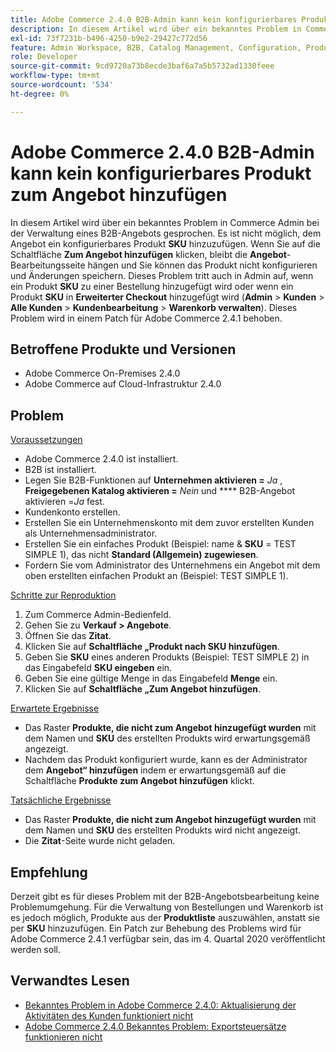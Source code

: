 ```yaml
---
title: Adobe Commerce 2.4.0 B2B-Admin kann kein konfigurierbares Produkt zum Angebot hinzufügen
description: In diesem Artikel wird über ein bekanntes Problem in Commerce Admin bei der Verwaltung eines B2B-Angebots gesprochen. Es ist nicht möglich, dem Angebot ein konfigurierbares Produkt **SKU** hinzuzufügen. Wenn Sie auf die Schaltfläche **Zum Angebot hinzufügen** klicken, bleibt die **Angebot**-Bearbeitungsseite hängen und Sie können das Produkt nicht konfigurieren und Änderungen speichern. Dieses Problem tritt auch in Admin auf, wenn ein Produkt per **SKU** zu einer Bestellung oder ein Produkt per **SKU** in **Erweiterter Checkout** hinzugefügt wird (**Admin** &gt; **Kunden** &gt; **Alle Kunden** &gt; **Kundenbearbeitung** &gt; **Warenkorb verwalten**). Dieses Problem wird in einem Patch für Adobe Commerce 2.4.1 behoben.
exl-id: 73f7231b-b496-4250-b9e2-29427c772d56
feature: Admin Workspace, B2B, Catalog Management, Configuration, Products, Quotes
role: Developer
source-git-commit: 9cd9720a73b8ecde3baf6a7a5b5732ad1330feee
workflow-type: tm+mt
source-wordcount: '534'
ht-degree: 0%

---
```


# Adobe Commerce 2.4.0 B2B-Admin kann kein konfigurierbares Produkt zum Angebot hinzufügen

In diesem Artikel wird über ein bekanntes Problem in Commerce Admin bei der Verwaltung eines B2B-Angebots gesprochen. Es ist nicht möglich, dem Angebot ein konfigurierbares Produkt **SKU** hinzuzufügen. Wenn Sie auf die Schaltfläche **Zum Angebot hinzufügen** klicken, bleibt die **Angebot**-Bearbeitungsseite hängen und Sie können das Produkt nicht konfigurieren und Änderungen speichern. Dieses Problem tritt auch in Admin auf, wenn ein Produkt **SKU** zu einer Bestellung hinzugefügt wird oder wenn ein Produkt **SKU** in **Erweiterter Checkout** hinzugefügt wird (**Admin** > **Kunden** > **Alle Kunden** > **Kundenbearbeitung** > **Warenkorb verwalten**). Dieses Problem wird in einem Patch für Adobe Commerce 2.4.1 behoben.

## Betroffene Produkte und Versionen

* Adobe Commerce On-Premises 2.4.0
* Adobe Commerce auf Cloud-Infrastruktur 2.4.0

## Problem

<u>Voraussetzungen</u>

* Adobe Commerce 2.4.0 ist installiert.
* B2B ist installiert.
* Legen Sie B2B-Funktionen auf **Unternehmen aktivieren =** *Ja* , **Freigegebenen Katalog aktivieren =** *Nein* und **** B2B-Angebot aktivieren =*Ja* fest.
* Kundenkonto erstellen.
* Erstellen Sie ein Unternehmenskonto mit dem zuvor erstellten Kunden als Unternehmensadministrator.
* Erstellen Sie ein einfaches Produkt (Beispiel: name &amp; **SKU** = TEST SIMPLE 1), das nicht **Standard (Allgemein) zugewiesen**.
* Fordern Sie vom Administrator des Unternehmens ein Angebot mit dem oben erstellten einfachen Produkt an (Beispiel: TEST SIMPLE 1).

<u>Schritte zur Reproduktion</u>

1. Zum Commerce Admin-Bedienfeld.
1. Gehen Sie zu **Verkauf > Angebote**.
1. Öffnen Sie das **Zitat**.
1. Klicken Sie auf **Schaltfläche „Produkt nach SKU hinzufügen**.
1. Geben Sie **SKU** eines anderen Produkts (Beispiel: TEST SIMPLE 2) in das Eingabefeld **SKU eingeben** ein.
1. Geben Sie eine gültige Menge in das Eingabefeld **Menge** ein.
1. Klicken Sie auf **Schaltfläche „Zum Angebot hinzufügen**.

<u>Erwartete Ergebnisse</u>

* Das Raster **Produkte, die nicht zum Angebot hinzugefügt wurden** mit dem Namen und **SKU** des erstellten Produkts wird erwartungsgemäß angezeigt.
* Nachdem das Produkt konfiguriert wurde, kann es der Administrator dem **Angebot“ hinzufügen** indem er erwartungsgemäß auf die Schaltfläche **Produkte zum Angebot hinzufügen** klickt.

<u>Tatsächliche Ergebnisse</u>

* Das Raster **Produkte, die nicht zum Angebot hinzugefügt wurden** mit dem Namen und **SKU** des erstellten Produkts wird nicht angezeigt.
* Die **Zitat**-Seite wurde nicht geladen.

## Empfehlung

Derzeit gibt es für dieses Problem mit der B2B-Angebotsbearbeitung keine Problemumgehung. Für die Verwaltung von Bestellungen und Warenkorb ist es jedoch möglich, Produkte aus der **Produktliste** auszuwählen, anstatt sie per **SKU** hinzuzufügen. Ein Patch zur Behebung des Problems wird für Adobe Commerce 2.4.1 verfügbar sein, das im 4. Quartal 2020 veröffentlicht werden soll.

## Verwandtes Lesen

* [Bekanntes Problem in Adobe Commerce 2.4.0: Aktualisierung der Aktivitäten des Kunden funktioniert nicht](/help/troubleshooting/miscellaneous/magento-2-4-0-refresh-on-customer-activities-does-not-work.md)
* [Adobe Commerce 2.4.0 Bekanntes Problem: Exportsteuersätze funktionieren nicht](/help/troubleshooting/miscellaneous/magento-2-4-0-known-issue-export-tax-rates-does-not-work.md)

